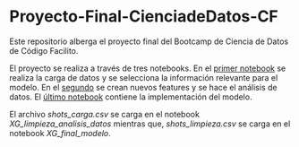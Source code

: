 # Proyecto-Final-CienciadeDatos-CF

 Este repositorio alberga el proyecto final del Bootcamp de Ciencia de Datos de Código Facilito.
 
 El proyecto se realiza a través de tres notebooks. En el [primer notebook](https://github.com/memo-math/Proyecto-Final-CienciadeDatos-CF/blob/main/XG_carga_datos.ipynb) se realiza la carga de datos y se selecciona la información relevante para el modelo. En el [segundo](https://github.com/memo-math/Proyecto-Final-CienciadeDatos-CF/blob/main/XG_limpieza_analisis_datos.ipynb) se crean nuevos features y se hace el análisis de datos. El [último notebook](https://github.com/memo-math/Proyecto-Final-CienciadeDatos-CF/blob/main/XG_final_modelo.ipynb) contiene la implementación del modelo.
 
 El archivo *shots_carga.csv* se carga en el notebook *XG_limpieza_analisis_datos* mientras que, *shots_limpieza.csv* se carga en el notebook *XG_final_modelo*.
